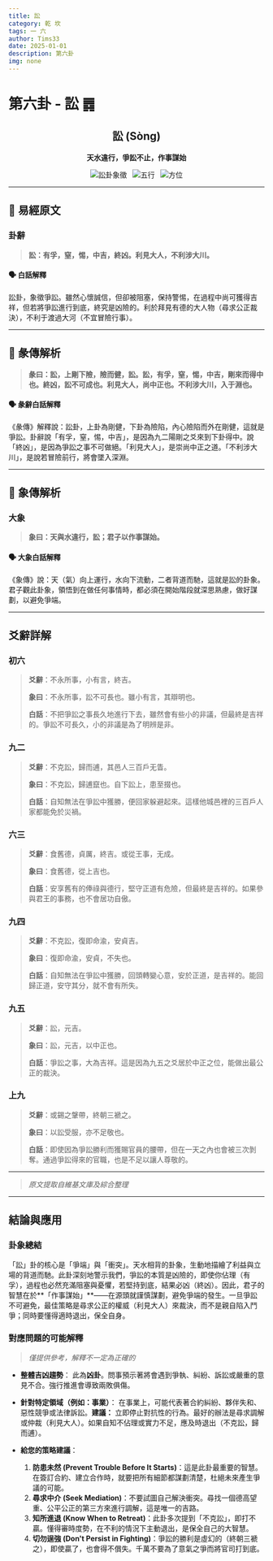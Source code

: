 ```yaml
---
title: 訟
category: 乾 坎
tags: 一 六
author: Tims33
date: 2025-01-01
description: 第六卦
img: none
---
```


# 第六卦 - 訟 ䷅

<div align="center">

## 訟 (Sòng)
**天水違行，爭訟不止，作事謀始**

</div>

<div align="center">

![訟卦象徵](https://img.shields.io/badge/卦象-訟-gray?style=for-the-badge)&ensp;
![五行](https://img.shields.io/badge/五行-上金下水-lightgrey?style=for-the-badge)&ensp;
![方位](https://img.shields.io/badge/方位-西北｜北-lightblue?style=for-the-badge)

</div>

---

## 📜 易經原文

### 卦辭

> **訟：有孚，窒，惕，中吉，終凶。利見大人，不利涉大川。**

#### 🗣️ 白話解釋
訟卦，象徵爭訟。雖然心懷誠信，但卻被阻塞，保持警惕，在過程中尚可獲得吉祥，但若將爭訟進行到底，終究是凶險的。利於拜見有德的大人物（尋求公正裁決），不利于渡過大河（不宜冒險行事）。

---

## 📖 彖傳解析

> **彖曰：訟，上剛下險，險而健，訟。訟，有孚，窒，惕，中吉，剛來而得中也。終凶，訟不可成也。利見大人，尚中正也。不利涉大川，入于淵也。**

#### 🗣️ 彖辭白話解釋
《彖傳》解釋說：訟卦，上卦為剛健，下卦為險陷，內心險陷而外在剛健，這就是爭訟。卦辭說「有孚，窒，惕，中吉」，是因為九二陽剛之爻來到下卦得中。說「終凶」，是因為爭訟之事不可做絕。「利見大人」，是崇尚中正之道。「不利涉大川」，是說若冒險前行，將會墜入深淵。

---

## 🎯 象傳解析

### 大象

> **象曰：天與水違行，訟；君子以作事謀始。**

#### 🗣️ 大象白話解釋
《象傳》說：天（氣）向上運行，水向下流動，二者背道而馳，這就是訟的卦象。君子觀此卦象，領悟到在做任何事情時，都必須在開始階段就深思熟慮，做好謀劃，以避免爭端。

---

## 爻辭詳解

### 初六

> **爻辭**：不永所事，小有言，終吉。
>
> **象曰**：不永所事，訟不可長也。雖小有言，其辯明也。
>
> **白話**：不把爭訟之事長久地進行下去，雖然會有些小的非議，但最終是吉祥的。爭訟不可長久，小的非議是為了明辨是非。

### 九二

> **爻辭**：不克訟，歸而逋，其邑人三百戶无眚。
>
> **象曰**：不克訟，歸逋竄也。自下訟上，患至掇也。
>
> **白話**：自知無法在爭訟中獲勝，便回家躲避起來。這樣他城邑裡的三百戶人家都能免於災禍。

### 六三

> **爻辭**：食舊德，貞厲，終吉。或從王事，无成。
>
> **象曰**：食舊德，從上吉也。
>
> **白話**：安享舊有的俸祿與德行，堅守正道有危險，但最終是吉祥的。如果參與君王的事務，也不會居功自傲。

### 九四

> **爻辭**：不克訟，復即命渝，安貞吉。
>
> **象曰**：復即命渝，安貞，不失也。
>
> **白話**：自知無法在爭訟中獲勝，回頭轉變心意，安於正道，是吉祥的。能回歸正道，安守其分，就不會有所失。

### 九五

> **爻辭**：訟，元吉。
>
> **象曰**：訟，元吉，以中正也。
>
> **白話**：爭訟之事，大為吉祥。這是因為九五之爻居於中正之位，能做出最公正的裁決。

### 上九

> **爻辭**：或錫之鞶帶，終朝三褫之。
>
> **象曰**：以訟受服，亦不足敬也。
>
> **白話**：即使因為爭訟勝利而獲賜官員的腰帶，但在一天之內也會被三次剝奪。通過爭訟得來的官職，也是不足以讓人尊敬的。

---
> *原文提取自維基文庫及綜合整理*
---

## 結論與應用

### 卦象總結
「訟」卦的核心是「爭端」與「衝突」。天水相背的卦象，生動地描繪了利益與立場的背道而馳。此卦深刻地警示我們，爭訟的本質是凶險的，即使你佔理（有孚），過程也必然充滿阻塞與憂懼，若堅持到底，結果必凶（終凶）。因此，君子的智慧在於**「作事謀始」**——在源頭就謹慎謀劃，避免爭端的發生。一旦爭訟不可避免，最佳策略是尋求公正的權威（利見大人）來裁決，而不是親自陷入鬥爭；同時要懂得適時退出，保全自身。

### 對應問題的可能解釋
> *僅提供參考，解釋不一定為正確的*

* **整體吉凶趨勢**：
    此為**凶卦**。問事預示著將會遇到爭執、糾紛、訴訟或嚴重的意見不合。強行推進會導致兩敗俱傷。

* **針對特定領域（例如：事業）**：
    在事業上，可能代表著合約糾紛、夥伴失和、惡性競爭或法律訴訟。**建議：** 立即停止對抗性的行為。最好的辦法是尋求調解或仲裁（利見大人）。如果自知不佔理或實力不足，應及時退出（不克訟，歸而逋）。

* **給您的策略建議**：
    1.  **防患未然 (Prevent Trouble Before It Starts)**：這是此卦最重要的智慧。在簽訂合約、建立合作時，就要把所有細節都謀劃清楚，杜絕未來產生爭議的可能。
    2.  **尋求中介 (Seek Mediation)**：不要試圖自己解決衝突。尋找一個德高望重、公平公正的第三方來進行調解，這是唯一的吉路。
    3.  **知所進退 (Know When to Retreat)**：此卦多次提到「不克訟」，即打不贏。懂得審時度勢，在不利的情況下主動退出，是保全自己的大智慧。
    4.  **切勿逞強 (Don't Persist in Fighting)**：爭訟的勝利是虛幻的（終朝三褫之），即使贏了，也會得不償失。千萬不要為了意氣之爭而將官司打到底。
